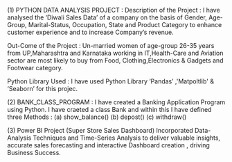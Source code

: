 (1) PYTHON DATA ANALYSIS PROJECT :
Description of the Project : I have analysed the ‘Diwali Sales Data’ of a company on the basis of Gender, Age-Group, Marital-Status, Occupation, State and Product Category to enhance customer experience and to increase Company’s revenue.

Out-Come of the Project :
Un-married women of age-group 26-35 years from UP,Maharashtra and Karnataka working in IT,Health-Care and Aviation sector are most likely to buy from Food, Clothing,Electronics & Gadgets and Footwear category.

Python Library Used :
I have used Python Library ‘Pandas’ ,'Matpoltlib' & ‘Seaborn’ for this projec.


(2) BANK_CLASS_PROGRAM :
I have created a Banking Application Program using Python.
I have craeted a class Bank and within this I have defined three Methods :
   (a) show_balance()
   (b) depost()
   (c) withdraw()

(3) Power BI Project (Super Store Sales Dashboard)
   Incorporated Data-Analysis Techniques and Time-Series Analysis to deliver valuable insights, accurate sales forecasting and interactive Dashboard creation , driving Business Success.
